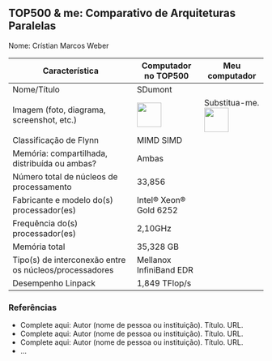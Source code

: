 TOP500 & me: Comparativo de Arquiteturas Paralelas
--------------------------------------------------

Nome: Crístian Marcos Weber

| Característica                                            | Computador no TOP500  | Meu computador  |
| --------------------------------------------------------- | --------------------- | --------------- |
| Nome/Título                                               |           SDumont            |                 |
| Imagem (foto, diagrama, screenshot, etc.)                 | <img src="https://s2.glbimg.com/FIYzgs1MzfWaGo_kvfVl1YeSDbc=/696x390/top/smart/s.glbimg.com/jo/g1/f/original/2015/11/18/santos-dumont-g1.jpg" width="48"> | Substitua-me. <img src="http://www.top500.org/static//images/Top500_logo.png" width="48">|
| Classificação de Flynn                                    |         MIMD SIMD              |                 |
| Memória: compartilhada, distribuída ou ambas?             |         Ambas              |                 |
| Número total de núcleos de processamento                  |         33,856            |                 |
| Fabricante e modelo do(s) processador(es)                 |         Intel® Xeon® Gold 6252              |                 |
| Frequência do(s) processador(es)                          |         2,10GHz              |                 |
| Memória total                                             |         35,328 GB        |                 |
| Tipo(s) de interconexão entre os núcleos/processadores    |         Mellanox InfiniBand EDR      |                 |
| Desempenho Linpack                                        |         	1,849 TFlop/s              |                 |

### Referências
- Complete aqui: Autor (nome de pessoa ou instituição). Título. URL.
- Complete aqui: Autor (nome de pessoa ou instituição). Título. URL.
- Complete aqui: Autor (nome de pessoa ou instituição). Título. URL.
- ...
